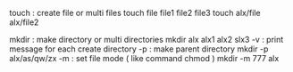 touch : create file or multi files 
         touch file  file1 file2 file3
         touch alx/file alx/file2

mkdir : make directory or multi directories 
        mkdir alx alx1 alx2 slx3 
        -v : print message for each create directory 
        -p : make parent directory 
                 mkdir -p  alx/as/qw/zx
        -m : set file mode ( like command  chmod )
                mkdir -m 777 alx 

